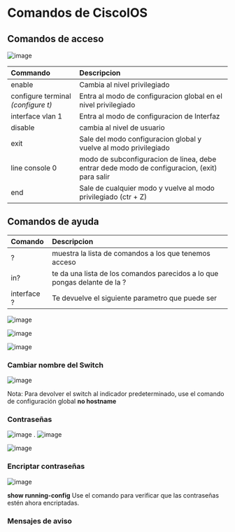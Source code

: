 # Comandos de CiscoIOS

##  Comandos de acceso
![image](https://github.com/user-attachments/assets/9d5a41f7-0c24-47d6-854e-8d80cce5a0a2)

| Commando                                                         | Descripcion                                             |
|:----------------------------------------------------------------|:---------------------------------------------------------|
| enable                                                          | Cambia al nivel privilegiado                             |
| configure terminal *(configure t)*                              | Entra al modo de configuracion global en el nivel privilegiado|
| interface vlan 1                                                | Entra al modo de configuracion de Interfaz               |
| disable                                                         | cambia al nivel de usuario                               |
| exit                                                            | Sale del modo configuracion global y vuelve al modo privilegiado|
| line console 0                                                  | modo de subconfiguracion de linea, debe entrar dede modo de configuracion, (exit) para salir|
| end                                                             | Sale de cualquier modo y vuelve al modo privilegiado (ctr + Z)  |

## Comandos de ayuda

| Comando                                                         | Descripcion                                              |
|:----------------------------------------------------------------|:---------------------------------------------------------|
| ?                                                               | muestra la lista de comandos a los que tenemos acceso    |
| in?                                                             | te da una lista de los comandos parecidos a lo que pongas delante de la ?|
| interface ?                                                     | Te devuelve el siguiente parametro que puede ser         |

![image](https://github.com/user-attachments/assets/8ea0c385-ab9d-49a3-bfcc-9977898723c7)

![image](https://github.com/user-attachments/assets/0605646e-c78c-44cf-9e2d-7a7a57ee8bc4)

![image](https://github.com/user-attachments/assets/94684deb-f5c0-470f-8ca2-8a60852f268a)

### Cambiar nombre del Switch

![image](https://github.com/user-attachments/assets/5097b614-0452-4cde-b322-40af790c4900)

Nota: Para devolver el switch al indicador predeterminado, use el comando de configuración global **no hostname**

### Contraseñas
![image](https://github.com/user-attachments/assets/cbb685c2-a8f0-47af-8b0a-360dafe3ddb6)
.
![image](https://github.com/user-attachments/assets/5da0f2a0-0215-40fb-bc35-77673d6993c4)

![image](https://github.com/user-attachments/assets/e9cae75b-3eea-4bbc-8dc6-87c9d876ca2d)

### Encriptar contraseñas

![image](https://github.com/user-attachments/assets/79aef309-98c9-4edf-9edb-4677d7897bed)

**show running-config** Use el comando para verificar que las contraseñas estén ahora encriptadas.

### Mensajes de aviso

